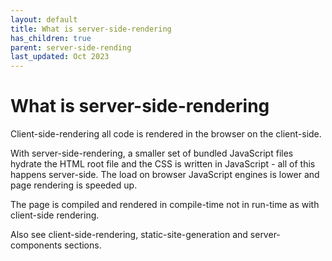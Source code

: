 ```yaml
---
layout: default
title: What is server-side-rendering
has_children: true
parent: server-side-rending
last_updated: Oct 2023
---
```


# What is server-side-rendering

Client-side-rendering all code is rendered in the browser on the client-side. 

With server-side-rendering, a smaller set of bundled JavaScript files hydrate the HTML root file and the CSS is written in JavaScript -  all of this happens server-side. The load on browser JavaScript engines is lower and page rendering is speeded up.

The page is compiled and rendered in compile-time not in run-time as with client-side rendering.

Also see client-side-rendering, static-site-generation and server-components sections.
